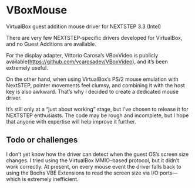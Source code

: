 # VBoxMouse
VirtualBox guest addition mouse driver for NEXTSTEP 3.3 (Intel)

There are very few NEXTSTEP-specific drivers developed for VirtualBox, and no Guest Additions are available.

For the display adapter, Vittorio Carosa’s VBoxVideo is publicly available(https://github.com/vcarosadev/VBoxVideo), and it’s been extremely useful.

On the other hand, when using VirtualBox’s PS/2 mouse emulation with NextSTEP, pointer movements feel clumsy, and combining it with the host key is also awkward. That’s why I decided to create a dedicated mouse driver.

It’s still only at a “just about working” stage, but I’ve chosen to release it for NEXTSTEP enthusiasts. The code may be rough and incomplete, but I hope that anyone with expertise will help improve it further.


## Todo or challenges
I don’t yet know how the driver can detect when the guest OS’s screen size changes. I tried using the VirtualBox MMIO–based protocol, but it didn’t work correctly.
At present, on every mouse event the driver falls back to using the Bochs VBE Extensions to read the screen size via I/O ports—which is extremely inefficient.

